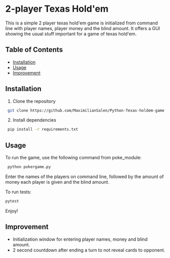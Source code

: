 # 2-player Texas Hold'em
This is a simple 2 player texas hold'em game is initialized from command line with player names, player money and the blind amount. It offers a GUI showing the usual stuff important for a game of texas hold'em.

## Table of Contents
- [Installation](#installation)
- [Usage](#usage)
- [Improvement](#improvement)


## Installation
1. Clone the repository
```bash
 git clone https://github.com/MaximilianSalen/Python-Texas-holdem-game.git
```

2. Install dependencies
```bash
 pip install -r requirements.txt
```

## Usage
To run the game, use the following command from poke_module:
```bash
 python pokergame.py
```

Enter the names of the players on command line, followed by the amount of money each player is given and the blind amount.

To run tests:
```bash
pytest
```



Enjoy!

## Improvement
- Initialization window for entering player names, money and blind amount.
- 2 second countdown after ending a turn to not reveal cards to opponent.